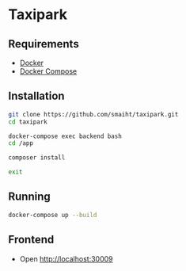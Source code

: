 # Taxipark

## Requirements
- [Docker](https://www.docker.com/)
- [Docker Compose](https://docs.docker.com/compose/)

## Installation
```bash
git clone https://github.com/smaiht/taxipark.git
cd taxipark
```

```bash
docker-compose exec backend bash
cd /app
```

```bash
composer install
```

```bash
exit
```

## Running
```bash
docker-compose up --build
```

## Frontend
- Open [http://localhost:30009](http://localhost:30009)